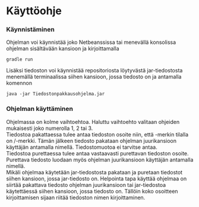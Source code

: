 # Käyttöohje

### Käynnistäminen
Ohjelman voi käynnistää joko Netbeanssissa tai menevällä konsolissa ohjelman sisältävään kansioon ja kirjoittamalla
```
gradle run
```
Lisäksi tiedoston voi käynnistää repositoriosta löytyvästä jar-tiedostosta menemällä terminaalissa siihen kansioon, jossa tiedosto on ja antamalla komennon 
```
java -jar Tiedostonpakkausohjelma.jar
```

### Ohjelman käyttäminen
Ohjelmassa on kolme vaihtoehtoa. Haluttu vaihtoehto valitaan ohjeiden mukaisesti joko numerolla 1, 2 tai 3. <br/>
Tiedostoa pakattaessa tulee antaa tiedoston osoite niin, että \-merkin tilalla on /-merkki. Tämän jälkeen tiedosto pakataan ohjelman juurikansioon käyttäjän antamalla nimellä. Tiedostomuotoa ei tarvitse antaa. <br/>
Tiedostoa purettaessa tulee antaa vastaavasti purettavan tiedoston osoite. Purettava tiedosto luodaan myös ohjelman juurikansioon käyttäjän antamalla nimellä. <br/>
Mikäli ohjelmaa käytetään jar-tiedostosta pakataan ja puretaan tiedostot siihen kansioon, jossa jar-tiedosto on. Helpointa tapa käyttää ohjelmaa on siirtää pakattava tiedosto ohjelman juurikansioon tai jar-tiedostoa käytettäessä siihen kansioon, jossa tiedosto on. Tällöin koko osoitteen kirjoittamisen sijaan riitää tiedoston nimen kirjoittaminen.
